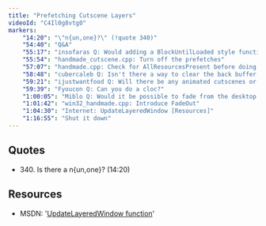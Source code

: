 ```yaml
---
title: "Prefetching Cutscene Layers"
videoId: "C4Il0g8vtg0"
markers:
    "14:20": "\"n{un,one}?\" (!quote 340)"
    "54:40": "Q&A"
    "55:17": "insofaras Q: Would adding a BlockUntilLoaded style function be a good idea to make sure even slower computers have all layers loaded before the scene starts?"
    "55:54": "handmade_cutscene.cpp: Turn off the prefetches"
    "57:07": "handmade.cpp: Check for AllResourcesPresent before doing TiledRenderGroupToOutput"
    "58:48": "cubercaleb Q: Isn't there a way to clear the back buffer using SIMD?"
    "59:21": "ijustwantfood Q: Will there be any animated cutscenes or just zooming shots?"
    "59:39": "Fyoucon Q: Can you do a cloc?"
    "1:00:05": "Miblo Q: Would it be possible to fade from the desktop to the game's initial black screen? Failing that, I think it'd be cool if we fade into the cut scene from the black, and then back to black when we quit the game"
    "1:01:42": "win32_handmade.cpp: Introduce FadeOut"
    "1:04:30": "Internet: UpdateLayeredWindow [Resources]"
    "1:16:55": "Shut it down"
---
```


## Quotes

* 340\. Is there a n{un,one}? (14:20)

## Resources

* MSDN: '[UpdateLayeredWindow function](https://msdn.microsoft.com/en-us/library/windows/desktop/ms633556)'
